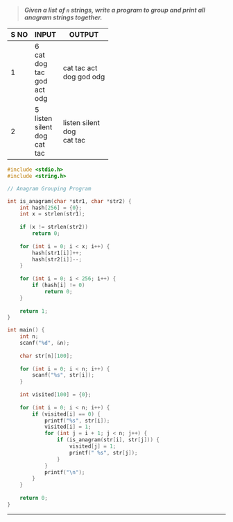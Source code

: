 >***Given a list of `n` strings, write a program to group and print all anagram strings together.***

| S NO | INPUT                                       | OUTPUT                          |
| ---- | ------------------------------------------- | ------------------------------- |
| 1    | 6<br>cat<br>dog<br>tac<br>god<br>act<br>odg | cat tac act<br>dog god odg<br>  |
| 2    | 5<br>listen<br>silent<br>dog<br>cat<br>tac  | listen silent<br>dog<br>cat tac |
```c
#include <stdio.h>
#include <string.h>

// Anagram Grouping Program

int is_anagram(char *str1, char *str2) {
    int hash[256] = {0};
    int x = strlen(str1);
    
    if (x != strlen(str2))
        return 0;
    
    for (int i = 0; i < x; i++) {
        hash[str1[i]]++;
        hash[str2[i]]--;
    }
    
    for (int i = 0; i < 256; i++) {
        if (hash[i] != 0)
            return 0;
    }
    
    return 1;
}

int main() {
    int n;
    scanf("%d", &n);
    
    char str[n][100];
    
    for (int i = 0; i < n; i++) {
        scanf("%s", str[i]);
    }
    
    int visited[100] = {0};
    
    for (int i = 0; i < n; i++) {
        if (visited[i] == 0) {
            printf("%s", str[i]);
            visited[i] = 1;
            for (int j = i + 1; j < n; j++) {
                if (is_anagram(str[i], str[j])) {
                    visited[j] = 1;
                    printf(" %s", str[j]);
                }
            }
            printf("\n");
        }
    }
    
    return 0;
}

```
---